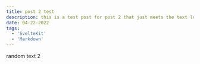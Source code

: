 ```yaml
---
title: post 2 test
description: this is a test post for post 2 that just meets the text length req.
date: 04-22-2022
tags:
  - 'SvelteKit'
  - 'Markdown'
---
```


random text 2